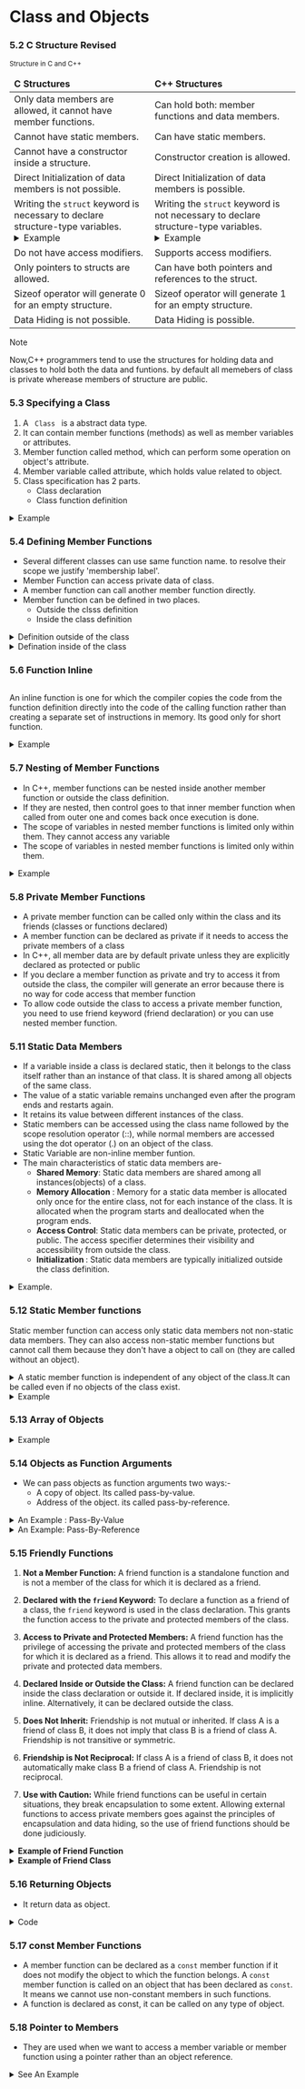 # Class and Objects

### 5.2 C Structure Revised

<table>
      <small>Structure in C and C++</small>
      <thead>
        <td><strong>C Structures</strong></td>
        <td><strong>C++ Structures</strong></td>
      </thead>
      <tbody>
        <tr>
          <td>
            Only data members are allowed, it cannot have member functions.
          </td>
          <td>Can hold both: member functions and data members.</td>
        </tr>
        <tr>
          <td>Cannot have static members.</td>
          <td>Can have static members.</td>
        </tr>
        <tr>
          <td>Cannot have a constructor inside a structure.</td>
          <td>Constructor creation is allowed.</td>
        </tr>
        <tr>
          <td>Direct Initialization of data members is not possible.</td>
          <td>Direct Initialization of data members is possible.</td>
        </tr>
        <tr>
          <td>
            Writing the <code>struct</code> keyword is necessary to declare structure-type variables.
           <details>
      <summary>Example</summary>
      <pre>
        <code>
          // declare a variable: 
          struct structName a;
        </code>
      </pre>
    </details>
          </td>
          <td>
            Writing the <code>struct</code> keyword is not necessary to declare structure-type variables.
           <details>
      <summary>Example</summary>
      <pre>
        <code>
          // declare a variable: 
        structName a;
        </code>
      </pre>
    </details>
          </td>
        </tr>
        <tr>
          <td>Do not have access modifiers.</td>
          <td>Supports access modifiers.</td>
        </tr>
        <tr>
          <td>Only pointers to structs are allowed.</td>
          <td>Can have both pointers and references to the struct.</td>
        </tr>
        <tr>
          <td>Sizeof operator will generate 0 for an empty structure.</td>
          <td>Sizeof operator will generate 1 for an empty structure.</td>
        </tr>
        <tr>
          <td>Data Hiding is not possible.</td>
          <td>Data Hiding is possible.</td>
        </tr>
      </tbody>
</table>

> [!NOTE]
> Now,C++ programmers tend to use the structures for holding data and classes to hold both the data and funtions.
> by default all memebers of class is private wherease members of structure are public.

### 5.3 Specifying a Class

1. A <code> Class </code> is a abstract data type.
2. It can contain member functions (methods) as well as member variables or attributes.
3. Member function called method, which can perform some operation on object's attribute.
4. Member variable called attribute, which holds value related to object.
5. Class specification has 2 parts.
   - Class declaration
   - Class function definition

<details>
<summary> Example </summary>

```
#include<bits/stdc++.h>
using namespace std;
#define dash for(int i=0;i<30;i++) cout << "-"; cout << "\n";
class User
{

private:
    string nid;
    string BankAcc;

public:
    string name;
    int age;

    void getType1(string a, string b, string c, int d) // if the property name and parameter names are different,then you can assigned data this way!
    {

        nid = a;
        BankAcc = b;
        name = c;
        age = d;
    }
    void getType2(string nid, string BankAcc, string name, int age) // if you are not sured to matching of parameter and property name, then this way is best.
    {

        this->nid = nid;
        this->BankAcc = BankAcc;
        this->name = name;
        this->age = age;
    }
    void getType3() // it's the ingeneral brute force way
    {
        cout << "Enter NID : ";
        // getchar();
        cin >> nid;
        cout << "Enter Bank Account : ";
        getchar();
        cin >> BankAcc;
        cout << "Enter Name : ";
        getchar();
        getline(cin,name,'\n');
        // cin >> name;
        cout << "Enter Age : ";
        cin >> age;
    }
    void display()
    {
        cout << "Name : " << name << endl;
        cout << "NID : " << nid << endl;
        cout << "Bank Account : " << BankAcc << endl;
        cout << "Age : " << age << endl;
    }
};

int main()
{
    User user1,user2,user3; //create 3 user user1,user2 and user3
    // take input
    user1.getType1("1524210305040", "IFIC293862348512", "Ahsanul Hoque", 23);
    user2.getType2("9125488522455", "BCB28951435751", "Amanul Hoque", 31);
    user3.getType3();

    // display data
    user1.display(); dash
    user2.display(); dash
    user3.display();

    return 0;
}

```

</details>



### 5.4 Defining Member Functions

- Several different classes can use same function name. to resolve their scope we justify 'membership label'.
- Member Function can access private data of class.
- A member function can call another member function directly.
- Member function can be defined in two places.
  - Outside the clsss definition
  - Inside the class definition


<details> 
<summary> Definition outside of the class </summary>

```
#include<bits/stdc++.h>
using namespace std;

class student{

public:
    string name;
    int age;
    string id;
    string dept;
    string uni;

// declare functions
     void getinfo(string name, int age, string id, string dept, string uni);
     void displayInfo(void); // As display function dont take any parameter thats why we gave void as default,even doesn't matter it.

};

// defining the functions
void student::getinfo(string name, int age, string id, string dept, string uni){  // here used :: is called scope resolution operator
    this->name = name;
    this->age = age;
    this->id = id;
    this->dept = dept;
    this->uni = uni;
}
void student::displayInfo(void){
    cout << "Name : " << name << endl;
    cout << "Age : " << age << endl;
    cout << "ID : " << id << endl;
    cout << "Dept : " << dept << endl;
    cout << "University : " << uni << endl;
}

int main()
{
    student abir;
    abir.getinfo("Ahsanul Hoque Abir", 22, "B21305040", "CSE", "Jagannath University");
    abir.displayInfo();
    return 0;
}
```
</details>

<details>
<summary>Defination inside of the class </summary>

```
#include<bits/stdc++.h>
using namespace std;

class student
{

public:
    string name;
    int age;
    string id;
    string dept;
    string uni;

    // declare and difining functions
    void getinfo(string name, int age, string id, string dept, string uni)
    { // here used :: is called scope resolution operator
        this->name = name;
        this->age = age;
        this->id = id;
        this->dept = dept;
        this->uni = uni;
    };
    void displayInfo()
    {
        cout << "Name : " << name << endl;
        cout << "Age : " << age << endl;
        cout << "ID : " << id << endl;
        cout << "Dept : " << dept << endl;
        cout << "University : " << uni << endl;
    };
};

int main()
{
    student abir;
    abir.getinfo("Ahsanul Hoque Abir", 22, "B21305040", "CSE", "Jagannath University");
    abir.displayInfo();
    return 0;
}
```
</details>


### 5.6 Function Inline

<div>
    <img src="https://media.geeksforgeeks.org/wp-content/uploads/20221229112934/Inline-Function-in-Cpp.png" alt="">
</div>

An inline function is one for which the compiler copies the code from the function definition directly into the code of the calling function rather than creating a separate set of instructions in memory. Its good only for short function.

<details>
<summary>Example</summary>

```
#include<bits/stdc++.h>
using namespace std;


class Average{
    public:
    float a,b;
    void getdata(float x, float y);
    void display(){
        cout << "Average : " << ((a+b)/2) << endl;
    }
};

inline void Average::getdata(float x, float y){
    a = x;
    b = y;
}

int main()
  {
      Average calc;
      calc.getdata(10,21);
      calc.display();
      return 0;
  }
```

In the above example <code> `void display()` </code> is made as an inline function because it contains simple operations

</details>

### 5.7 Nesting of Member Functions

- In C++, member functions can be nested inside another member function or outside the class definition.
- If they are nested, then control goes to that inner member function when called from outer one and comes back once execution is done.
- The scope of variables in nested member functions is limited only within them. They cannot access any variable
- The scope of variables in nested member functions is limited only within them.

<details>
<summary> Example </summary>

```
#include<bits/stdc++.h>
using namespace std;

class collection{
    public:
    float x,y,z;

    void input();
    float average();
    void display();
};

// defining functions
void collection::input(){
    cout << "Enter three numbers : ";
    cin >> x >> y >> z;
}
float collection::average(){
   return ((x+y+z)/3);
}
void collection::display(){ // in this function we call another function  of this class
    cout << "Average of " << x << " " <<  y << " " << z << " is: " << average() << endl;
}

int main()
{

    collection p; // create new object
    p.input();
    p.display();
    return 0;
}
```

<blockquote>
Output:
Average of 56 78 23 is: 52.3333
</blockquote>
</details>

### 5.8 Private Member Functions
- A private member function can be called only within the class and its friends (classes or functions declared)
- A member function can be declared as private if it needs to access the private members of a class
- In C++, all member data are by default private unless they are explicitly declared as protected or public
- If you declare a member function as private and try to access it from outside the class, the compiler will generate an error because there is no way for code access that member function
- To allow code outside the class to access a private member function, you need to use friend keyword (friend declaration) or you can use nested member function.


### 5.11 Static Data Members
- If a variable inside a class is declared static, then it belongs to the class itself rather than an instance of that class. It is shared among all objects of the same class.  
- The value of a static variable remains unchanged even after the program ends and restarts again.
- It retains its value between different instances of the class.
- Static members can be accessed using the class name followed by the scope resolution operator (::), while normal members are accessed using the dot operator (.) on an object of the class.
- Static Variable are non-inline member funtion.
- The main characteristics of static data members are-
  - **Shared Memory**: Static data members are shared among all instances(objects) of a class.
  - **Memory Allocation** : Memory for a static data member is allocated only once for the entire class, not for each instance of the class. It is allocated when the program starts and deallocated when the program ends.
  - <b>Access Control</b>: Static data members can be private, protected, or public. The access specifier determines their visibility and accessibility from outside the class.
  - <b> Initialization </b>: Static data members are typically initialized outside the class definition.
  
<details>
<summary>Example.</summary>

```
#include <bits/stdc++.h>
using namespace std;

class User
{

public:
    static int serial; // declaration of static data member. The initial value of static data members is 0. Important!! You cant initialize there.

    string name;
    User()
    {
        cin >> name;
        serial++;
        cout << serial << " " << name << endl;
    }
};

// Accessing static data member using class name and fefining and initializing it. To initialize outside the main function,you have to use type of this data.(eg. int,string)
int User::serial = 115; //defining and initializing

int main()
{
    User::serial=55; // this will be used as initial value,though we have declared globally 5.
    User u1, u2, u3;

    return 0;
}

```
</details>
  

### 5.12 Static Member functions

Static member function can access only static data members not non-static data members. They can also access non-static member functions but cannot call them because they don't have a object to call on (they are called without an object).

<details>
<summary>A static member function is independent of any object of the class.It can be called even if no objects of the class exist. </summary>

```
#include<bits/stdc++.h>
using namespace std;

class StaticMem{

    public:
    static int count;
    static void staticFunction(){
        count++;
        cout<<"This is a static function"<< " " << count << endl;
    }
};

int StaticMem::count; //defining static members


int main()
{
    StaticMem::staticFunction(); // calling static member function without creating an instance.

    StaticMem Member1;
    Member1.staticFunction(); // calling after creating instance.

    StaticMem::staticFunction();

    return 0;
}

// Output:
// This is a static function 1
// This is a static function 2
// This is a static function 3
```
</details>

<details>
<summary>Example </summary>

```
#include<bits/stdc++.h>
using namespace std;

class add{
    static int a,b,c,count;

    public:
    static void getdata(int x,int y,int z){
        a=x;
        b=y;
        c=z;
    }
    static void print(){
        cout<< (++count) << ". Sum is "<<a+b+c<<endl;
    }
};
// defining static members 
int add::count;
int add::a;
int add::b;
int add::c;

// int add::count,add::a,add::b,add::c;

int main()
{
    add item1,item2;
    item1.getdata(30,40,21);
    item1.print();
    item2.getdata(45,65,12);
    item2.print();
    add::getdata(10,20,30);
    add::print();
    return 0;
}

```
</details>


### 5.13 Array of Objects

<details>
<summary> Example </summary>

```

#include <bits/stdc++.h>
using namespace std;

class employee
{
    string name,id;
    // string id;
    int age,salary;
    // int salary;

public:
    void getdata(string n, string i, int a, int s)
    {
        name = n;
        id = i;
        age = a;
        salary = s;
    }
    void print()
    {
        cout << "Name: " << name << endl;
        cout << "ID: " << id << endl;
        cout << "Age: " << age << endl;
        cout << "Salary: " << salary << endl;
    }
};

int main()
{
    cout << "Enter Employee Number" << endl;
    int n;
    cin >> n;
    employee emp[n];

    for (int i = 0; i < n; i++)
    {
        string name, id;
        int age, salary;
        cout << "Details of Employee -" << i + 1 << endl;
        cout << "Enter Name: ";
        getchar();
        getline(cin, name);
        cout<< "Enter ID: ";
        getchar();
        getline(cin,id);
        cout << "Enter Age: ";
        cin >> age;
        cout << "Enter Salary: ";
        cin >> salary;
        emp[i].getdata(name, id, age, salary);
    }
    // Printing the data of all employees
    for (int i = 0; i < n; i++)
    {
        cout << "\n\nDetails of Employee : " << i + 1 << endl;
        emp[i].print();
    }

    return 0;
}

```
</details>


### 5.14 Objects as Function Arguments

- We can pass objects as function arguments two ways:-
  - A copy of object. Its called pass-by-value. 
  - Address of the object. its called pass-by-reference.

<details>
<summary>An Example : Pass-By-Value </summary>

```
#include<bits/stdc++.h>
using namespace std;

class time{
    int hours;
    int minutes;

    public:
        void gettime(int h,int m){
            hours=h;
            minutes=m;
        }
        void displayTime(void){
            cout<<hours<<" hours and "<<minutes<<" minutes"<<endl;
        }
        void sum(time,time); //declare with objects
};

void time::sum(time t1,time t2){
    minutes=t1.minutes + t2.minutes;
    hours=minutes/60;
    minutes=minutes%60;
    hours=hours+t1.hours+t2.hours;
}


int main()
{
    
    class time T1,T2,T3;

    T1.gettime(2,45);
    T2.gettime(3,30);
    T3.sum(T1,T2);
    
    cout<<"t1 = ";
    T1.displayTime();
    
    cout<<"t2 = ";
    T2.displayTime();
    
    cout<<"t3 = ";
    T3.displayTime();

    return 0;
}
```

</details>


<details>
<summary>An Example: Pass-By-Reference </summary>

```
#include<bits/stdc++.h>
using namespace std;

class time{
    int hours;
    int minutes;

    public:
        void gettime(int h,int m){
            hours=h;
            minutes=m;
        }
        void displayTime(void){
            cout<<hours<<" hours and "<<minutes<<" minutes"<<endl;
        }
        //declare with objects as pass by value
        void sum(const time &t1,const time &t2);
};

void time::sum(const time &t1,const time &t2){
    minutes=t1.minutes + t2.minutes;
    hours=minutes/60;
    minutes=minutes%60;
    hours=hours+t1.hours+t2.hours;
}


int main()
{
    
    class time T1,T2,T3;

    T1.gettime(2,45);
    T2.gettime(3,30);
    T3.sum(T1,T2);
    
    cout<<"t1 = ";
    T1.displayTime();
    
    cout<<"t2 = ";
    T2.displayTime();
    
    cout<<"t3 = ";
    T3.displayTime();

    return 0;
}
```

</details>

### 5.15 Friendly Functions


1. **Not a Member Function:** A friend function is a standalone function and is not a member of the class for which it is declared as a friend.

2. **Declared with the `friend` Keyword:** To declare a function as a friend of a class, the `friend` keyword is used in the class declaration. This grants the function access to the private and protected members of the class.

3. **Access to Private and Protected Members:** A friend function has the privilege of accessing the private and protected members of the class for which it is declared as a friend. This allows it to read and modify the private and protected data members.

4. **Declared Inside or Outside the Class:** A friend function can be declared inside the class declaration or outside it. If declared inside, it is implicitly inline. Alternatively, it can be declared outside the class.

5. **Does Not Inherit:** Friendship is not mutual or inherited. If class A is a friend of class B, it does not imply that class B is a friend of class A. Friendship is not transitive or symmetric.

6. **Friendship is Not Reciprocal:** If class A is a friend of class B, it does not automatically make class B a friend of class A. Friendship is not reciprocal.

7. **Use with Caution:** While friend functions can be useful in certain situations, they break encapsulation to some extent. Allowing external functions to access private members goes against the principles of encapsulation and data hiding, so the use of friend functions should be done judiciously.


<details>
<summary><b>Example of Friend Function </b></summary>

```
#include <bits/stdc++.h>
using namespace std;

class cse
{
    string roll, name;
    int age;

public:
    void getdata(string roll, string name, int age)
    {
        this->roll = roll;
        this->name = name;
        this->age = age;
    }
    void display()
    {
        cout << "Name: " << name << endl;
        cout << "Roll: " << roll << endl;
        cout << "Age: " << age << endl;
    }
    friend void update(cse &c);
};

void update(cse &c)
{
    c.roll = "190041234";
    c.name = "XYZ";
    c.age = 20;
}
int main()
{
    cse c;
    c.getdata("190041234", "ABC", 20);
    update(c);
    c.display();
    return 0;
}

```

</details>

<details>
<summary> <b>Example of Friend Class </b></summary>

```
#include<bits/stdc++.h>
using namespace std;

class FriendClass{
    
    string privateData;

protected:
    string protectedData;

public:
    string publicData;

    void Input(string privateData,string protectedData,string publicData){
        this->privateData = privateData;
        this->protectedData = protectedData;
        this->publicData = publicData;
    }


    friend class FriendClass2;
};

class FriendClass2{
    
    public:
    void display(FriendClass &obj){
        // FriendClass obj;
        cout<<"Private Data: " << obj.privateData << endl;
        cout<<"Protected Data: " << obj.protectedData << endl;
        cout<<"Public Data: " << obj.publicData << endl;
    }
};



int main()
{

    FriendClass example;
    example.Input("Private Data","Protected Data","Public Data");
    // Accessing Private Members Using Normal Methods Will Show Errors

    FriendClass2 example2;
    example2.display(example);
    return 0;
}

```
</details>


### 5.16 Returning Objects

- It return data as object.
<details>
<summary>Code</summary>

```

```
</details>


### 5.17 const Member Functions
- A member function can be declared as a `const` member function if it does not modify the object to which the function belongs. A `const` member function is called on an object that has been declared as `const`. It means we cannot use non-constant members in such functions.
- A function is declared as const, it can be called on any type of object.


### 5.18 Pointer to Members
- They are used when we want to access a member variable or member function using a pointer rather than an object reference.

<details>
<summary> See An Example</summary>

```
#include<bits/stdc++.h>
using namespace std;

class Pointers{
    int x,y;

    public:
        void input(int x,int y){
            this->x = x;
            this->y = y;
        }

        friend int sum(Pointers &P);
};

int sum(Pointers &P){
    int Pointers::*ptr = &Pointers::x;
    int Pointers::*ptr2 = &Pointers::y;

    Pointers *ptr3 = &P;

    int S = P.*ptr + ptr3->*ptr2;
    // int s = P.*ptr + P.*ptr2; you can also calculates this way

    return S;
}


int main()
{
    Pointers P;
    P.input(10,20);
    cout << "Sum of the values is :"<<sum(P)<<endl;

    Pointers *Pptr= &P;
    Pptr->input(30,40);  //you can take input these way also (*Pptr).input(30, 40);
    cout << "Sum of the values is :"<<sum(*Pptr)<<endl;
    
    return 0;
}

```
</details>